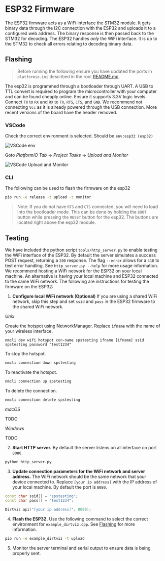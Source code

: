 # ESP32 Firmware

The ESP32 firmware acts as a WiFi interface the STM32 module. It gets binary data through the I2C connection with the ESP32 and uploads it to a configured web address. The binary response is then passed back to the STM32 for decoding. The ESP32 handles *only* the WiFi interface. It is up to the STM32 to check all errors relating to decoding binary data.

## Flashing

> Before running the following ensure you have updated the ports in `platformio.ini` described in the root [README.md](../README.md).

The esp32 is programmed through a bootloader through UART. A USB to TTL convert is required to program the microcontroller with your computer and can be found cheaply online. Ensure it supports 3.3V logic levels. Connect `TX` to `RX` and `RX` to `TX`, `RTS`, `CTS`, and `GND`. We recommend not connecting `Vcc` as it is already powered through the USB connection. More recent versions of the board have the header removed.

### VSCode

Check the correct environment is selected. Should be `env:esp32 (esp32)`

![VSCode env](../images/vscode_env_esp32.jpeg)

Goto *PlatformIO Tab -> Project Tasks -> Upload and Monitor*

![VSCode Upload and Monitor](../images/vscode_upload_monitor.jpeg)

### CLI

The following can be used to flash the firmware on the esp32

```bash
pio run -e release -t upload -t monitor
```

> Note: If you do not have `RTS` and `CTS` connected, you will need to load into the bootloader mode. This can be done by holding the `BOOT` button while pressing the `RESET` button for the esp32. The buttons are located right above the esp32 module.

## Testing

We have included the python script `tools/http_server.py` to enable testing the WiFi interface of the ESP32. By default the server simulates a success POST request, returning a `200` response. The flag `--error` allows for a `418` to test error handling. See `http_server.py --help` for more usage information. We recommend hosting a WiFi network for the ESP32 on your local machine. An alternative is having your local machine and ESP32 connected to the same WiFi network. The following are instructions for testing the firmware on the ESP32:

1. **Configure local WiFi network (Optional)** If you are using a shared WiFi network, skip this step and set `ssid` and `pass` in the ESP32 firmware to the shared WiFi network. 

*Unix*

Create the hotspot using NetworkManager. Replace `ifname` with the name of your wireless interface.

```
nmcli dev wifi hotspot con-name spstesting ifname [ifname] ssid spstesting password "test1234"
```

To stop the hotspot.

```bash
nmcli connection down spstesting
```

To reactivate the hotspot.

```bash
nmcli connection up spstesting
```

To delete the connection.

```bash
nmcli connection delete spstesting
```

*macOS*

TODO

*Windows*

TODO


2. **Start HTTP server.** By default the server listens on all interface on port `8080`.

```bash
python http_server.py
```

3. **Update connection parameters for the WiFi network and server address.** The WiFi network should be the same network that your device connected to. Replace `[your ip address]` with the IP address of your local machine. By default the port is `8080`.

```c++
const char ssid[] = "spstesting";
const char pass[] = "test1234";

Dirtviz api("[your ip address]", 8080);
```

4. **Flash the ESP32.** Use the following command to select the correct environment for `example_dirtviz.cpp`. See [Flashing](#flashing) for more information.

```bash
pio run -e example_dirtviz -t upload
```

5. Monitor the server terminal and serial output to ensure data is being properly sent.

